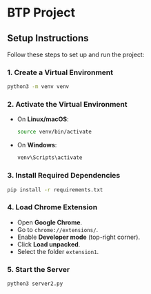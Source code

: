 # BTP Project

## Setup Instructions

Follow these steps to set up and run the project:

### 1. Create a Virtual Environment

```bash
python3 -m venv venv
```

### 2. Activate the Virtual Environment

- On **Linux/macOS**:

  ```bash
  source venv/bin/activate
  ```

- On **Windows**:

  ```bash
  venv\Scripts\activate
  ```

### 3. Install Required Dependencies

```bash
pip install -r requirements.txt
```

### 4. Load Chrome Extension

- Open **Google Chrome**.
- Go to `chrome://extensions/`.
- Enable **Developer mode** (top-right corner).
- Click **Load unpacked**.
- Select the folder `extension1`.

### 5. Start the Server

```bash
python3 server2.py
```

